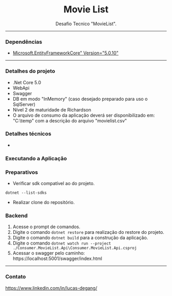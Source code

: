 <h1 align="center">Movie List</h1>

<p align="center"> Desafio Tecnico "MovieList". </p>

---
### **Dependências**
- [Microsoft.EntityFrameworkCore" Version="5.0.10"](https://dotnet.microsoft.com/download/dotnet/5.0)
---
### **Detalhes do projeto**
- .Net Core 5.0
- WebApi
- Swagger
- DB em modo "InMemory" (caso desejado preparado para uso o SqlServer)
- Nível 2 de maturidade de Richardson
- O arquivo de consumo da aplicação deverá ser disponibilizado em: "C:\temp" com a descrição do arquivo "movielist.csv"
### **Detalhes técnicos**
-
### **Executando a Aplicação**
### **Preparativos**
- Verificar sdk compatível ao do projeto.
```
dotnet --list-sdks
```
- Realizar clone do repositório.
### **Backend**
1. Acesse o prompt de comandos.
2. Digite o comando `dotnet restore` para realização do restore do projeto.
3. Digite o comando `dotnet build` para a construção da aplicação.
4. Digite o comando `dotnet watch run --project ./Consumer.MovieList.Api\Consumer.MovieList.Api.csproj`
5. Acessar o swagger pelo caminho: https://localhost:5001/swagger/index.html

---
### **Contato**
https://www.linkedin.com/in/lucas-degang/